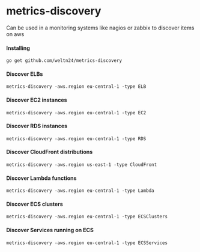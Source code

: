 # metrics-discovery
Can be used in a monitoring systems like nagios or zabbix to discover items on aws 

#### Installing
	go get github.com/weltn24/metrics-discovery

#### Discover ELBs
	
	metrics-discovery -aws.region eu-central-1 -type ELB

#### Discover EC2 instances

	metrics-discovery -aws.region eu-central-1 -type EC2

#### Discover RDS instances

	metrics-discovery -aws.region eu-central-1 -type RDS

#### Discover CloudFront distributions

	metrics-discovery -aws.region us-east-1 -type CloudFront

#### Discover Lambda functions

	metrics-discovery -aws.region eu-central-1 -type Lambda

#### Discover ECS clusters

    metrics-discovery -aws.region eu-central-1 -type ECSClusters

#### Discover Services running on ECS
	
	metrics-discovery -aws.region eu-central-1 -type ECSServices
